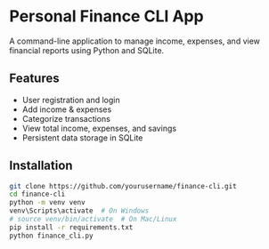# Personal Finance CLI App

A command-line application to manage income, expenses, and view financial reports using Python and SQLite.

## Features
- User registration and login
- Add income & expenses
- Categorize transactions
- View total income, expenses, and savings
- Persistent data storage in SQLite

## Installation
```bash
git clone https://github.com/yourusername/finance-cli.git
cd finance-cli
python -m venv venv
venv\Scripts\activate  # On Windows
# source venv/bin/activate  # On Mac/Linux
pip install -r requirements.txt
python finance_cli.py
